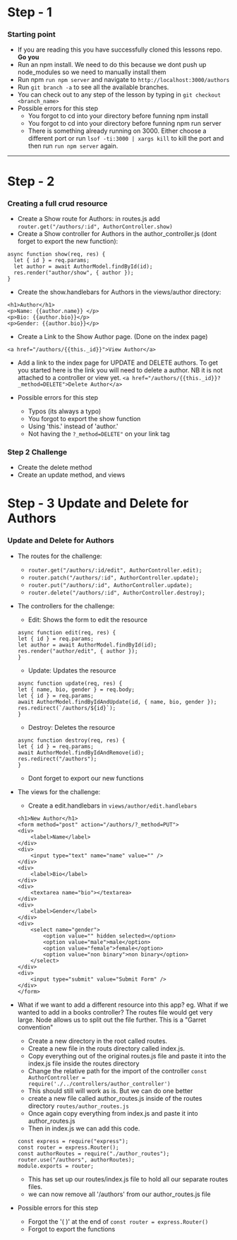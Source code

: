 # Step - 1
### Starting point

- If you are reading this you have successfully cloned this lessons repo. **Go you**
- Run an npm install. We need to do this because we dont push up node_modules so we need to manually install them
- Run npm `run npm server` and navigate to `http://localhost:3000/authors`
- Run `git branch -a` to see all the available branches. 
- You can check out to any step of the lesson by typing in `git checkout <branch_name>`
- Possible errors for this step
    - You forgot to cd into your directory before funning npm install
    - You forgot to cd into your directory before funning npm run server
    - There is something already running on 3000. Either choose a different port or run 
    `lsof -ti:3000 | xargs kill` to kill the port and then run `run npm server` again.
---

# Step - 2
### Creating a full crud resource
- Create a Show route for Authors: 
in routes.js add `router.get("/authors/:id", AuthorController.show)`
- Create a Show controller for Authors in the author_controller.js (dont forget to export the new function): 

```
async function show(req, res) {
  let { id } = req.params;
  let author = await AuthorModel.findById(id);
  res.render("author/show", { author });
}
```
- Create the show.handlebars for Authors in the views/author directory:

```
<h1>Author</h1>
<p>Name: {{author.name}} </p>
<p>Bio: {{author.bio}}</p>
<p>Gender: {{author.bio}}</p>
```

- Create a Link to the Show Author page. (Done on the index page)

```
<a href="/authors/{{this._id}}">View Author</a>
```
- Add a link to the index page for UPDATE and DELETE authors. To get you started here is the link you will need to delete a author. NB it is not attached to a controller or view yet.
`<a href="/authors/{{this._id}}?_method=DELETE">Delete Author</a>`

- Possible errors for this step 
    - Typos (its always a typo)
    - You forgot to export the show function
    - Using 'this.' instead of 'author.'
    - Not having the `?_method=DELETE"` on your link tag

### Step 2 Challenge

- Create the delete method
- Create an update method, and views

# Step - 3 Update and Delete for Authors
### Update and Delete for Authors

- The routes for the challenge:
    - `router.get("/authors/:id/edit", AuthorController.edit);`
    - `router.patch("/authors/:id", AuthorController.update);`
    - `router.put("/authors/:id", AuthorController.update);`
    - `router.delete("/authors/:id", AuthorController.destroy);`

- The controllers for the challenge:
    - Edit: Shows the form to edit the resource
    ```
    async function edit(req, res) {
    let { id } = req.params;
    let author = await AuthorModel.findById(id);
    res.render("author/edit", { author });
    }
    ```
    - Update: Updates the resource
    ```
    async function update(req, res) {
    let { name, bio, gender } = req.body;
    let { id } = req.params;
    await AuthorModel.findByIdAndUpdate(id, { name, bio, gender });
    res.redirect(`/authors/${id}`);
    }
    ```
    - Destroy: Deletes the resource
    ```
    async function destroy(req, res) {
    let { id } = req.params;
    await AuthorModel.findByIdAndRemove(id);
    res.redirect("/authors");
    }
    ```
    - Dont forget to export our new functions



- The views for the challenge:
    - Create a edit.handlebars in `views/author/edit.handlebars`
    ```
    <h1>New Author</h1>
    <form method="post" action="/authors/?_method=PUT">
    <div>
        <label>Name</label>
    </div>
    <div>
        <input type="text" name="name" value="" />
    </div>
    <div>
        <label>Bio</label>
    </div>
    <div>
        <textarea name="bio"></textarea>
    </div>
    <div>
        <label>Gender</label>
    </div>
    <div>
        <select name="gender">
            <option value="" hidden selected></option>
            <option value="male">male</option>
            <option value="female">female</option>
            <option value="non binary">non binary</option>
        </select>
    </div>
    <div>
        <input type="submit" value="Submit Form" />
    </div>
    </form>
    ```

- What if we want to add a different resource into this app? eg. What if we wanted to add in a books controller? The routes file would get very large. Node allows us to split out the file further. This is a "Garret convention"
    - Create a new directory in the root called routes. 
    - Create a new file in the routs directory called index.js. 
    - Copy everything out of the original routes.js file and paste it into the index.js file inside the routes directory
    - Change the relative path for the import of the controller
    `const AuthorController = require('./../controllers/author_controller')` 
    - This should still will work as is. But we can do one better
    - create a new file called author_routes.js inside of the routes directory
    `routes/author_routes.js`
    - Once again copy everything from index.js and paste it into author_routes.js
    - Then in index.js we can add this code. 
    ```
    const express = require("express");
    const router = express.Router();
    const authorRoutes = require("./author_routes");
    router.use("/authors", authorRoutes);
    module.exports = router;
    ```
    - This has set up our routes/index.js file to hold all our separate routes files.
    - we can now remove all '/authors' from our author_routes.js file

- Possible errors for this step
    - Forgot the '( )' at the end of `const router = express.Router()`
    - Forgot to export the functions
